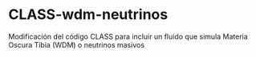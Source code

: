 # CLASS-wdm-neutrinos
Modificación del código CLASS para incluir un fluido que simula Materia Oscura Tibia (WDM) o neutrinos masivos
